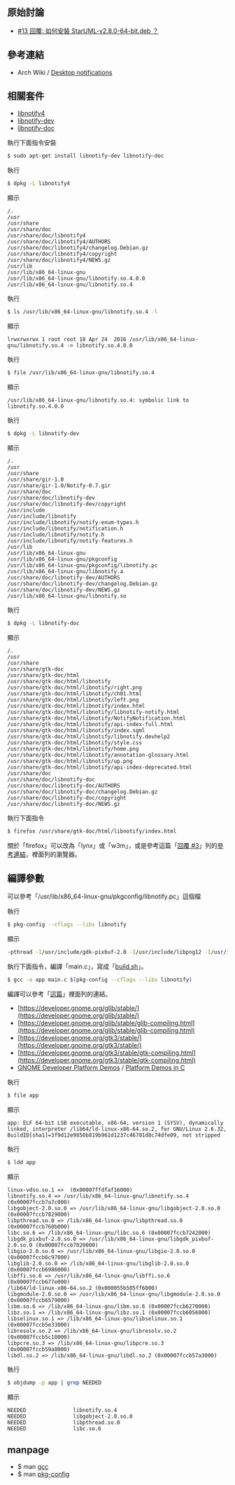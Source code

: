 
## 原始討論

* [#13 回覆: 如何安裝 StarUML-v2.8.0-64-bit.deb ？](https://www.ubuntu-tw.org/modules/newbb/viewtopic.php?post_id=356984#forumpost356984)


## 參考連結

* Arch Wiki / [Desktop notifications](https://wiki.archlinux.org/index.php/Desktop_notifications)


## 相關套件

* [libnotify4](http://packages.ubuntu.com/xenial/libnotify4)
* [libnotify-dev](http://packages.ubuntu.com/xenial/libnotify-dev)
* [libnotify-doc](http://packages.ubuntu.com/xenial/libnotify-doc)

執行下面指令安裝

``` sh
$ sudo apt-get install libnotify-dev libnotify-doc
```

執行

``` sh
$ dpkg -L libnotify4
```

顯示

```
/.
/usr
/usr/share
/usr/share/doc
/usr/share/doc/libnotify4
/usr/share/doc/libnotify4/AUTHORS
/usr/share/doc/libnotify4/changelog.Debian.gz
/usr/share/doc/libnotify4/copyright
/usr/share/doc/libnotify4/NEWS.gz
/usr/lib
/usr/lib/x86_64-linux-gnu
/usr/lib/x86_64-linux-gnu/libnotify.so.4.0.0
/usr/lib/x86_64-linux-gnu/libnotify.so.4
```

執行

``` sh
$ ls /usr/lib/x86_64-linux-gnu/libnotify.so.4 -l
```

顯示

```
lrwxrwxrwx 1 root root 18 Apr 24  2016 /usr/lib/x86_64-linux-gnu/libnotify.so.4 -> libnotify.so.4.0.0
```

執行

``` sh
$ file /usr/lib/x86_64-linux-gnu/libnotify.so.4
```

顯示

```
/usr/lib/x86_64-linux-gnu/libnotify.so.4: symbolic link to libnotify.so.4.0.0
```

執行

``` sh
$ dpkg -L libnotify-dev
```

顯示

```
/.
/usr
/usr/share
/usr/share/gir-1.0
/usr/share/gir-1.0/Notify-0.7.gir
/usr/share/doc
/usr/share/doc/libnotify-dev
/usr/share/doc/libnotify-dev/copyright
/usr/include
/usr/include/libnotify
/usr/include/libnotify/notify-enum-types.h
/usr/include/libnotify/notification.h
/usr/include/libnotify/notify.h
/usr/include/libnotify/notify-features.h
/usr/lib
/usr/lib/x86_64-linux-gnu
/usr/lib/x86_64-linux-gnu/pkgconfig
/usr/lib/x86_64-linux-gnu/pkgconfig/libnotify.pc
/usr/lib/x86_64-linux-gnu/libnotify.a
/usr/share/doc/libnotify-dev/AUTHORS
/usr/share/doc/libnotify-dev/changelog.Debian.gz
/usr/share/doc/libnotify-dev/NEWS.gz
/usr/lib/x86_64-linux-gnu/libnotify.so
```

執行

``` sh
$ dpkg -L libnotify-doc
```

顯示

```
/.
/usr
/usr/share
/usr/share/gtk-doc
/usr/share/gtk-doc/html
/usr/share/gtk-doc/html/libnotify
/usr/share/gtk-doc/html/libnotify/right.png
/usr/share/gtk-doc/html/libnotify/ch01.html
/usr/share/gtk-doc/html/libnotify/left.png
/usr/share/gtk-doc/html/libnotify/index.html
/usr/share/gtk-doc/html/libnotify/libnotify-notify.html
/usr/share/gtk-doc/html/libnotify/NotifyNotification.html
/usr/share/gtk-doc/html/libnotify/api-index-full.html
/usr/share/gtk-doc/html/libnotify/index.sgml
/usr/share/gtk-doc/html/libnotify/libnotify.devhelp2
/usr/share/gtk-doc/html/libnotify/style.css
/usr/share/gtk-doc/html/libnotify/home.png
/usr/share/gtk-doc/html/libnotify/annotation-glossary.html
/usr/share/gtk-doc/html/libnotify/up.png
/usr/share/gtk-doc/html/libnotify/api-index-deprecated.html
/usr/share/doc
/usr/share/doc/libnotify-doc
/usr/share/doc/libnotify-doc/AUTHORS
/usr/share/doc/libnotify-doc/changelog.Debian.gz
/usr/share/doc/libnotify-doc/copyright
/usr/share/doc/libnotify-doc/NEWS.gz
```

執行下面指令

``` sh
$ firefox /usr/share/gtk-doc/html/libnotify/index.html
```

關於「firefox」可以改為「lynx」或「w3m」，或是參考這篇「[回覆 #3](https://www.ubuntu-tw.org/modules/newbb/viewtopic.php?post_id=355920#forumpost355920)」列的[參考連結](https://wiki.archlinux.org/index.php?title=List_of_applications/Internet&redirect=no#Web_browsers)，裡面列的瀏覽器。

## 編譯參數

可以參考「/usr/lib/x86_64-linux-gnu/pkgconfig/libnotify.pc」這個檔

執行

``` sh
$ pkg-config --cflags --libs libnotify
```

顯示

``` sh
-pthread -I/usr/include/gdk-pixbuf-2.0 -I/usr/include/libpng12 -I/usr/include/glib-2.0 -I/usr/lib/x86_64-linux-gnu/glib-2.0/include -lnotify -lgdk_pixbuf-2.0 -lgio-2.0 -lgobject-2.0 -lglib-2.0
```


執行下面指令，編譯「main.c」，寫成「[build.sh](build.sh)」。

``` sh
$ gcc -o app main.c $(pkg-config --cflags --libs libnotify)
```

編譯可以參考「[這篇](https://www.ubuntu-tw.org/modules/newbb/viewtopic.php?post_id=356758#forumpost356758)」裡面列的連結。


* [https://developer.gnome.org/glib/stable/](https://developer.gnome.org/glib/stable/)
* [https://developer.gnome.org/glib/stable/glib-compiling.html](https://developer.gnome.org/glib/stable/glib-compiling.html)
* [https://developer.gnome.org/gtk3/stable/](https://developer.gnome.org/gtk3/stable/)
* [https://developer.gnome.org/gtk3/stable/gtk-compiling.html](https://developer.gnome.org/gtk3/stable/gtk-compiling.html)
* [GNOME Developer Platform Demos](https://developer.gnome.org/gnome-devel-demos/stable/index.html.en) / [Platform Demos in C](https://developer.gnome.org/gnome-devel-demos/stable/c.html.en)


執行

``` sh
$ file app
```

顯示

```
app: ELF 64-bit LSB executable, x86-64, version 1 (SYSV), dynamically linked, interpreter /lib64/ld-linux-x86-64.so.2, for GNU/Linux 2.6.32, BuildID[sha1]=3f9d12e9850b819b961d1237c46701d8c74dfe09, not stripped
```

執行

``` sh
$ ldd app
```

顯示

```
linux-vdso.so.1 =>  (0x00007ffdfaf16000)
libnotify.so.4 => /usr/lib/x86_64-linux-gnu/libnotify.so.4 (0x00007fccb7a7c000)
libgobject-2.0.so.0 => /usr/lib/x86_64-linux-gnu/libgobject-2.0.so.0 (0x00007fccb7829000)
libpthread.so.0 => /lib/x86_64-linux-gnu/libpthread.so.0 (0x00007fccb760b000)
libc.so.6 => /lib/x86_64-linux-gnu/libc.so.6 (0x00007fccb7242000)
libgdk_pixbuf-2.0.so.0 => /usr/lib/x86_64-linux-gnu/libgdk_pixbuf-2.0.so.0 (0x00007fccb7020000)
libgio-2.0.so.0 => /usr/lib/x86_64-linux-gnu/libgio-2.0.so.0 (0x00007fccb6c97000)
libglib-2.0.so.0 => /lib/x86_64-linux-gnu/libglib-2.0.so.0 (0x00007fccb6986000)
libffi.so.6 => /usr/lib/x86_64-linux-gnu/libffi.so.6 (0x00007fccb677e000)
/lib64/ld-linux-x86-64.so.2 (0x000055b505ff6000)
libgmodule-2.0.so.0 => /usr/lib/x86_64-linux-gnu/libgmodule-2.0.so.0 (0x00007fccb6579000)
libm.so.6 => /lib/x86_64-linux-gnu/libm.so.6 (0x00007fccb6270000)
libz.so.1 => /lib/x86_64-linux-gnu/libz.so.1 (0x00007fccb6056000)
libselinux.so.1 => /lib/x86_64-linux-gnu/libselinux.so.1 (0x00007fccb5e33000)
libresolv.so.2 => /lib/x86_64-linux-gnu/libresolv.so.2 (0x00007fccb5c18000)
libpcre.so.3 => /lib/x86_64-linux-gnu/libpcre.so.3 (0x00007fccb59a8000)
libdl.so.2 => /lib/x86_64-linux-gnu/libdl.so.2 (0x00007fccb57a3000)
```

執行

``` sh
$ objdump -p app | grep NEEDED
```

顯示

```
NEEDED               libnotify.so.4
NEEDED               libgobject-2.0.so.0
NEEDED               libpthread.so.0
NEEDED               libc.so.6
```


## manpage

* $ man [gcc](http://manpages.ubuntu.com/manpages/xenial/en/man1/gcc.1.html)
* $ man [pkg-config](http://manpages.ubuntu.com/manpages/xenial/en/man1/pkg-config.1.html)
